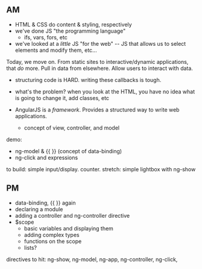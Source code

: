 AM
---------
- HTML & CSS do content & styling, respectively
- we've done JS "the programming language" 
  - ifs, vars, fors, etc
- we've looked at a _little_ JS "for the web" -- JS that 
  allows us to select elements and modify them, etc...

Today, we move on. From static sites to interactive/dynamic
applications, that _do_ more. Pull in data from elsewhere. 
Allow users to interact with data.  

- structuring code is HARD. writing these callbacks is 
  tough.
- what's the problem? when you look at the HTML, you have no idea
  what is going to change it, add classes, etc  

- AngularJS is a _framework_. Provides a structured way
  to write web applications. 
    - concept of view, controller, and model
  
demo:
- ng-model & {{ }} (concept of data-binding)
- ng-click and expressions

to build: simple input/display. counter.
stretch: simple lightbox with ng-show

PM
---------
- data-binding, {{ }} again
- declaring a module
- adding a controller and ng-controller directive
- $scope
  - basic variables and displaying them
  - adding complex types
  - functions on the scope
  - lists? 
  
directives to hit: ng-show, ng-model, ng-app, ng-controller, 
    ng-click, 
  